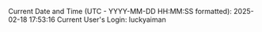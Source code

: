 Current Date and Time (UTC - YYYY-MM-DD HH:MM:SS formatted): 2025-02-18 17:53:16
Current User's Login: luckyaiman
